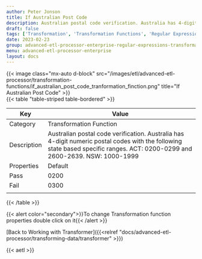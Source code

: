 ```yaml
---
author: Peter Jonson
title: If Australian Post Code
description: Australian postal code verification. Australia has 4-digit numeric postal codes with the following state based specific ranges
draft: false
tags: ['Transformation', 'Transformation Functions', 'Regular Expressions']
date: 2023-02-23
group: advanced-etl-processor-enterprise-regular-expressions-transformation
menu: advanced-etl-processor-enterprise
layout: docs
---
```


{{< image class="mx-auto d-block"  src="/images/etl/advanced-etl-processor/transformation-functions/if_australian_post_code_tranformation_finction.png" title="If Australian Post Code" >}}
\
{{< table "table-striped table-bordered" >}}

| Key         | Value                                                                                                                                                                        |
| ----------- | ---------------------------------------------------------------------------------------------------------------------------------------------------------------------------- |
| Category    | Transformation Function                                                                                                                                                      |
| Description | Australian postal code verification. Australia has 4-digit numeric postal codes with the following state based specific ranges. ACT: 0200-0299 and 2600-2639. NSW: 1000-1999 |
| Properties  | Default                                                                                                                                                                      |
| Pass        | 0200                                                                                                                                                                         |
| Fail        | 0300                                                                                                                                                                         |
|             |

{{< /table >}}

{{< alert color="secondary">}}To change Transformation function properties double click on it{{< /alert >}}

[Back to Working with Transformer]({{<relref "docs/advanced-etl-processor/transforming-data/transformer" >}})

{{< aetl >}}

